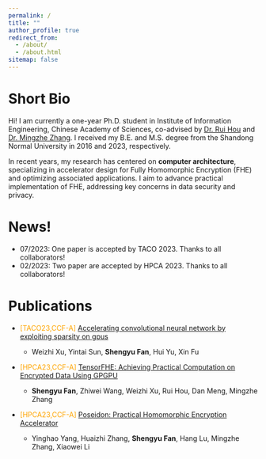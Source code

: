 ```yaml
---
permalink: /
title: ""
author_profile: true
redirect_from: 
  - /about/
  - /about.html
sitemap: false
---
```


Short Bio
=== 

Hi! I am currently a one-year Ph.D. student in Institute of Information Engineering, Chinese Academy of Sciences, co-advised by [Dr. Rui Hou](http://hourui-arch.net/) and [Dr. Mingzhe Zhang](https://mingzhe-zhang.github.io/). I received my B.E. and M.S. degree from the Shandong Normal University in 2016 and 2023, respectively.

<!-- In recent years, my research interests lie in the domain of computer architecture, with a specialized focus on the design of accelerators for Fully Homomorphic Encryption (FHE) and the optimization of related FHE applications. -->
In recent years, my research has centered on **computer architecture**, specializing in accelerator design for Fully Homomorphic Encryption (FHE) and optimizing associated applications. I aim to advance practical implementation of FHE, addressing key concerns in data security and privacy.


News!
======
- 07/2023: One paper is accepted by TACO 2023. Thanks to all collaborators!
- 02/2023: Two paper are accepted by HPCA 2023. Thanks to all collaborators!
<!-- - 08/2022: One paper is accepted by INS 2022. Thanks to all collaborators! -->

Publications
======
- <span style="color:orange">[TACO23,CCF-A] </span>
[Accelerating convolutional neural network by exploiting sparsity on gpus](https://dl.acm.org/doi/full/10.1145/3600092) 
  - Weizhi Xu, Yintai Sun, **Shengyu Fan**, Hui Yu, Xin Fu
- <span style="color:orange">[HPCA23,CCF-A] </span>
[TensorFHE: Achieving Practical Computation on Encrypted Data Using GPGPU](https://ieeexplore.ieee.org/abstract/document/10071017/)
  - **Shengyu Fan**, Zhiwei Wang, Weizhi Xu, Rui Hou, Dan Meng, Mingzhe Zhang

- <span style="color:orange">[HPCA23,CCF-A] </span>
[Poseidon: Practical Homomorphic Encryption Accelerator](https://ieeexplore.ieee.org/abstract/document/10070984/)
  - Yinghao Yang, Huaizhi Zhang, **Shengyu Fan**, Hang Lu, Mingzhe Zhang, Xiaowei Li
<!-- 
- <span style="color:orange">[INS22] </span>
[Multi-attention deep neural network fusing character and word embedding for clinical and biomedical concept extraction](https://www.sciencedirect.com/science/article/abs/pii/S0020025522006831)
  - **Shengyu Fan**, Hui Yu, Xiaoya Cai, Yanfang Geng, Guangzhen Li, Weizhi Xu, Xia Wang, Yaping Yang -->


